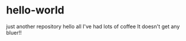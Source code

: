 # hello-world
just another repository
hello all 
I've had lots of coffee
It doesn't get any bluer!!
